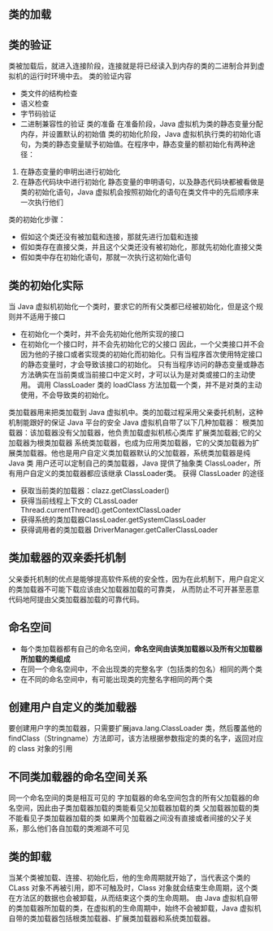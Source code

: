 ## 类的加载
## 类的验证
类被加载后，就进入连接阶段，连接就是将已经读入到内存的类的二进制合并到虚拟机的运行时环境中去。
类的验证内容
* 类文件的结构检查
* 语义检查
* 字节码验证
* 二进制兼容性的验证
类的准备
在准备阶段，Java 虚拟机为类的静态变量分配内存，并设置默认的初始值
类的初始化阶段，Java 虚拟机执行类的初始化语句，为类的静态变量赋予初始值。在程序中，静态变量的额初始化有两种途径：
1. 在静态变量的申明出进行初始化
2. 在静态代码块中进行初始化
静态变量的申明语句，以及静态代码块都被看做是类的初始化语句，Java 虚拟机会按照初始化的语句在类文件中的先后顺序来一次执行他们

类的初始化步骤：
* 假如这个类还没有被加载和连接，那就先进行加载和连接
* 假如类存在直接父类，并且这个父类还没有被初始化，那就先初始化直接父类
* 假如类中存在初始化语句，那就一次执行这初始化语句

## 类的初始化实际
当 Java 虚拟机初始化一个类时，要求它的所有父类都已经被初始化，但是这个规则并不适用于接口
* 在初始化一个类时，并不会先初始化他所实现的接口
* 在初始化一个接口时，并不会先初始化它的父接口
因此，一个父类接口并不会因为他的子接口或者实现类的初始化而初始化。只有当程序首次使用特定接口的静态变量时，才会导致该接口的初始化。
只有当程序访问的静态变量或静态方法确实在当前类或当前接口中定义时，才可以认为是对类或接口的主动使用。
调用 ClassLoader 类的 loadClass 方法加载一个类，并不是对类的主动使用，不会导致类的初始化。

类加载器用来把类加载到 Java 虚拟机中。类的加载过程采用父亲委托机制，这种机制能跟好的保证 Java 平台的安全
Java 虚拟机自带了以下几种加载器：
根类加载器：该加载器没有父加载器，他负责加载虚拟机核心类库
扩展类加载器;它的父加载器为根类加载器
系统类加载器，也成为应用类加载器，它的父类加载器为扩展类加载器。他也是用户自定义类加载器默认的父加载器，系统类加载器是纯 Java 类
用户还可以定制自己的类加载器，Java 提供了抽象类 ClassLoader，所有用户自定义的类加载器都应该继承 ClassLoader类。
获得 ClassLoader 的途径
* 获取当前类的加载器：clazz.getClassLoader()
* 获得当前线程上下文的 CLassLoader
Thread.currentThread().getContextClassLoader
* 获得系统的类加载器ClassLoader.getSystemClassLoader
* 获得调用者的类加载器 DriverManager.getCallerClassLoader

## 类加载器的双亲委托机制
父亲委托机制的优点是能够提高软件系统的安全性，因为在此机制下，用户自定义的类加载器不可能下载应该由父加载器加载的可靠类， 从而防止不可开甚至恶意代码地阿提由父类加载器加载的可靠代码。

## 命名空间
* 每个类加载器都有自己的命名空间，**命名空间由该类加载器以及所有父加载器所加载的类组成**
* 在同一个命名空间中，不会出现类的完整名字（包括类的包名）相同的两个类
* 在不同的命名空间中，有可能出现类的完整名字相同的两个类

## 创建用户自定义的类加载器
要创建用户字的类加载器，只需要扩展java.lang.ClassLoader 类，然后覆盖他的 findClass（Stringname）方法即可，该方法根据参数指定的类的名字，返回对应的 class 对象的引用

## 不同类加载器的命名空间关系
同一个命名空间的类是相互可见的
字加载器的命名空间包含的所有父加载器的命名空间，因此由子类加载器加载的类能看见父加载器加载的类
父加载器加载的类不能看见子类加载器加载的类
如果两个加载器之间没有直接或者间接的父子关系，那么他们各自加载的类湘湖不可见

## 类的卸载
当某个类被加载、连接、初始化后，他的生命周期就开始了，当代表这个类的 CLass 对象不再被引用，即不可触及时，Class 对象就会结束生命周期，这个类在方法区的数据也会被卸载，从而结束这个类的生命周期。
由 Java 虚拟机自带的类加载器所加载的类，在虚拟机的生命周期中，始终不会被卸载，Java 虚拟机自带的类加载器包括根类加载器、扩展类加载器和系统类加载器。





































 